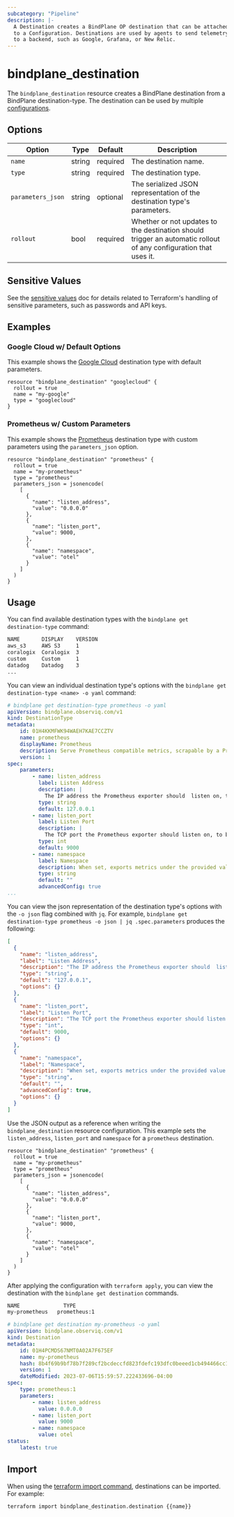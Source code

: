 ```yaml
---
subcategory: "Pipeline"
description: |-
  A Destination creates a BindPlane OP destination that can be attached
  to a Configuration. Destinations are used by agents to send telemetry
  to a backend, such as Google, Grafana, or New Relic.
---
```


# bindplane_destination

The `bindplane_destination` resource creates a BindPlane destination from a BindPlane
destination-type. The destination can be used by multiple [configurations](./bindplane_configuration.md).

## Options

| Option              | Type   | Default  | Description                  |
| ------------------- | -----  | -------- | ---------------------------- |
| `name`              | string | required | The destination name.             |
| `type`              | string | required | The destination type.             |
| `parameters_json`   | string | optional | The serialized JSON representation of the destination type's parameters. |
| `rollout`           | bool   | required | Whether or not updates to the destination should trigger an automatic rollout of any configuration that uses it. |

## Sensitive Values

See the [sensitive values](./sensitive_values.md) doc for details related to Terraform's handling
of sensitive parameters, such as passwords and API keys.

## Examples

### Google Cloud w/ Default Options

This example shows the [Google Cloud](https://docs.bindplane.observiq.com/docs/google-cloud) destination type
with default parameters.

```hcl
resource "bindplane_destination" "googlecloud" {
  rollout = true
  name = "my-google"
  type = "googlecloud"
}
```

### Prometheus w/ Custom Parameters

This example shows the [Prometheus](https://docs.bindplane.observiq.com/docs/prometheus-1) destination type
with custom parameters using the `parameters_json` option.

```hcl
resource "bindplane_destination" "prometheus" {
  rollout = true
  name = "my-prometheus"
  type = "prometheus"
  parameters_json = jsonencode(
    [
      {
        "name": "listen_address",
        "value": "0.0.0.0"
      },
      {
        "name": "listen_port",
        "value": 9000,
      },
      {
        "name": "namespace",
        "value": "otel"
      }
    ]
  )
}
```

## Usage

You can find available destination types with the `bindplane get destination-type` command:
```bash
NAME       DISPLAY    VERSION 
aws_s3     AWS S3     1      	
coralogix  Coralogix  3      	
custom     Custom     1      	
datadog    Datadog    3      	
...
```

You can view an individual destination type's options with the `bindplane get destination-type <name> -o yaml` command:
```yaml
# bindplane get destination-type prometheus -o yaml
apiVersion: bindplane.observiq.com/v1
kind: DestinationType
metadata:
    id: 01H4KKMFWK94WAEH7KAE7CCZTV
    name: prometheus
    displayName: Prometheus
    description: Serve Prometheus compatible metrics, scrapable by a Prometheus server.
    version: 1
spec:
    parameters:
        - name: listen_address
          label: Listen Address
          description: |
            The IP address the Prometheus exporter should  listen on, to be scraped by a Prometheus server.
          type: string
          default: 127.0.0.1
        - name: listen_port
          label: Listen Port
          description: |
            The TCP port the Prometheus exporter should listen on, to be scraped by a Prometheus server.
          type: int
          default: 9000
        - name: namespace
          label: Namespace
          description: When set, exports metrics under the provided value.
          type: string
          default: ""
          advancedConfig: true
...
```

You can view the json representation of the destination type's options with the `-o json` flag combined with `jq`.
For example, `bindplane get destination-type prometheus -o json | jq .spec.parameters` produces the following:
```json
[
  {
    "name": "listen_address",
    "label": "Listen Address",
    "description": "The IP address the Prometheus exporter should  listen on, to be scraped by a Prometheus server.\n",
    "type": "string",
    "default": "127.0.0.1",
    "options": {}
  },
  {
    "name": "listen_port",
    "label": "Listen Port",
    "description": "The TCP port the Prometheus exporter should listen on, to be scraped by a Prometheus server.\n",
    "type": "int",
    "default": 9000,
    "options": {}
  },
  {
    "name": "namespace",
    "label": "Namespace",
    "description": "When set, exports metrics under the provided value.",
    "type": "string",
    "default": "",
    "advancedConfig": true,
    "options": {}
  }
]
```

Use the JSON output as a reference when writing the `bindplane_destination` resource configuration. This example sets
the `listen_address`, `listen_port` and `namespace` for a `prometheus` destination.

```hcl
resource "bindplane_destination" "prometheus" {
  rollout = true
  name = "my-prometheus"
  type = "prometheus"
  parameters_json = jsonencode(
    [
      {
        "name": "listen_address",
        "value": "0.0.0.0"
      },
      {
        "name": "listen_port",
        "value": 9000,
      },
      {
        "name": "namespace",
        "value": "otel"
      }
    ]
  )
}
```

After applying the configuration with `terraform apply`, you can view the destination with
the `bindplane get destination` commands.

```bash
NAME        	  TYPE
my-prometheus   prometheus:1
```
```yaml
# bindplane get destination my-prometheus -o yaml
apiVersion: bindplane.observiq.com/v1
kind: Destination
metadata:
    id: 01H4PCMDS67NMT0A02A7F675EF
    name: my-prometheus
    hash: 8b4f69b9bf78b7f289cf2bcdeccfd823fdefc193dfc0beeed1cb494466cc109d
    version: 1
    dateModified: 2023-07-06T15:59:57.222433696-04:00
spec:
    type: prometheus:1
    parameters:
        - name: listen_address
          value: 0.0.0.0
        - name: listen_port
          value: 9000
        - name: namespace
          value: otel
status:
    latest: true
```

## Import

When using the [terraform import command](https://developer.hashicorp.com/terraform/cli/commands/import),
destinations can be imported. For example:

```bash
terraform import bindplane_destination.destination {{name}}
```